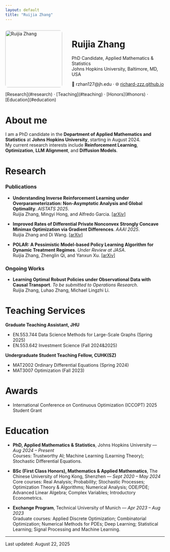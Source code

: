 ```yaml
---
layout: default
title: "Ruijia Zhang"
---
```


<div style="display:flex; align-items:center; gap:30px;">

  <!-- 左边头像 -->
  <img src="/assets/img/IMG_7756.JPG" alt="Ruijia Zhang" width="180" style="border-radius:8px;">

  <!-- 右边文字 -->
  <div>
    <h1>Ruijia Zhang</h1>
    <p>PhD Candidate, Applied Mathematics & Statistics<br>
    Johns Hopkins University, Baltimore, MD, USA</p>
    <p>📧 rzhan127@jh.edu · 🌐 <a href="https://richard-zzz.github.io">richard-zzz.github.io</a></p>
  </div>

</div>

<div class="nav">
[Research](#research) · [Teaching](#teaching) · [Honors](#honors) · [Education](#education)
</div>

# About me
I am a PhD candidate in the **Department of Applied Mathematics and Statistics** at **Johns Hopkins University**, starting in August 2024.  
My current research interests include **Reinforcement Learning**, **Optimization**, **LLM Alignment**, and **Diffusion Models**.

# Research

### Publications
- **Understanding Inverse Reinforcement Learning under Overparameterization: Non-Asymptotic Analysis and Global Optimality**. *AISTATS 2025*.  
  Ruijia Zhang, Mingyi Hong, and Alfredo Garcia.  [[arXiv]](https://arxiv.org/abs/2503.17865)
  
- **Improved Rates of Differential Private Nonconvex Strongly Concave Minimax Optimization via Gradient Differences**. *AAAI 2025*.  
  Ruijia Zhang and Di Wang.  [[arXiv]](https://arxiv.org/abs/2503.18317)
  
- **POLAR: A Pessimistic Model-based Policy Learning Algorithm for Dynamic Treatment Regimes**. *Under Review at JASA*.  
  Ruijia Zhang, Zhenglin Qi, and Yanxun Xu. [[arXiv]](https://arxiv.org/abs/2506.20406)

### Ongoing Works
- **Learning Optimal Robust Policies under Observational Data with Causal Transport**. *To be submitted to Operations Research*.  
  Ruijia Zhang, Luhao Zhang, Michael Lingzhi Li.

# Teaching Services
**Graduate Teaching Assistant, JHU**
- EN.553.744 Data Science Methods for Large-Scale Graphs (Spring 2025)
- EN.553.642 Investment Science (Fall 2024&2025)

**Undergraduate Student Teaching Fellow, CUHK(SZ)**
- MAT2002 Ordinary Differential Equations (Spring 2024)
- MAT3007 Optimization (Fall 2023)

# Awards
- International Conference on Continuous Optimization (ICCOPT) 2025 Student Grant 

# Education
- **PhD, Applied Mathematics & Statistics**, Johns Hopkins University — *Aug 2024 – Present*  
  Courses: Trustworthy AI; Machine Learning (Learning Theory); Stochastic Differential Equations.  

- **BSc (First Class Honors), Mathematics & Applied Mathematics**, The Chinese University of Hong Kong, Shenzhen — *Sept 2020 – May 2024*  
  Core courses: Real Analysis; Probability; Stochastic Processes; Optimization Theory & Algorithms; Numerical Analysis; ODE/PDE; Advanced Linear Algebra; Complex Variables; Introductory Econometrics.  

- **Exchange Program**, Technical University of Munich — *Apr 2023 – Aug 2023*  
  Graduate courses: Applied Discrete Optimization; Combinatorial Optimization; Numerical Methods for PDEs; Deep Learning; Statistical Learning; Signal Processing and Machine Learning.

<hr>
<div class="small">Last updated: August 22, 2025</div>

